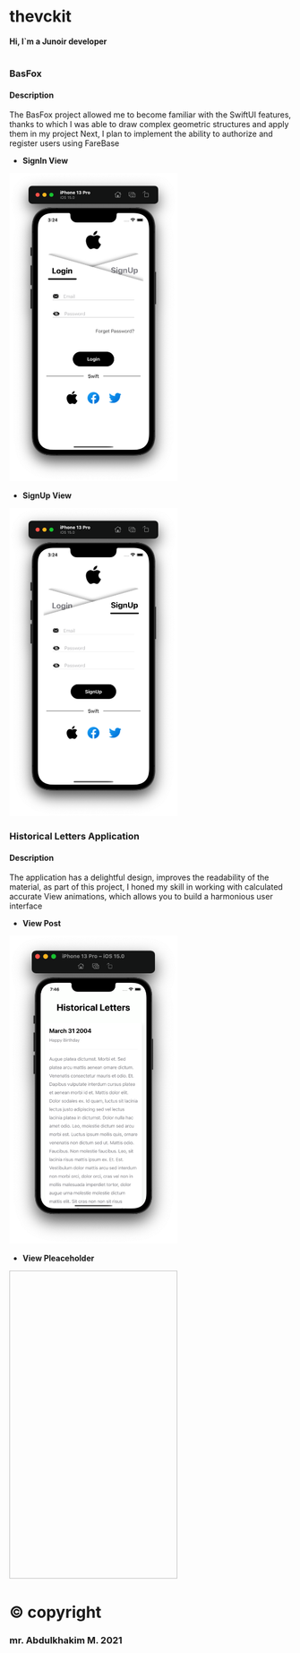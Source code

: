 # thevckit
**Hi, I`m a Junoir developer**
#

### BasFox
#### Description
The BasFox project allowed me to become familiar with the SwiftUI features, thanks to which I was able to draw complex geometric structures and apply them in my project
Next, I plan to implement the ability to authorize and register users using FareBase

+ **SignIn View**

<img src="https://github.com/vckit/thevckit-group/blob/master/BasFox/screens/sigin.png" width="300" height="550"/>

+ **SignUp View**

<img src="https://github.com/vckit/thevckit-group/blob/master/BasFox/screens/signup.png" width="300" height="550"/>

### Historical Letters Application
#### Description
The application has a delightful design, improves the readability of the material, as part of this project, I honed my skill in working with calculated accurate View animations, which allows you to build a harmonious user interface

+ **View Post**

<img src="https://github.com/vckit/thevckit-group/blob/master/ScrollableApp/screens/post.png" width="300" height="550"/>

+ **View Pleaceholder**

<img scr="https://github.com/vckit/thevckit-group/blob/master/ScrollableApp/screens/nopost.png" width="300" height="550"/>

# © copyright
### mr. Abdulkhakim M. 2021
